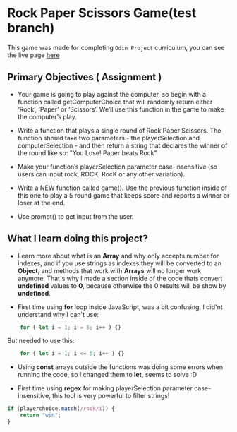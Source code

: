 # **Rock Paper Scissors Game**(test branch)

This game was made for completing `Odin Project` curriculum, you can see the live page [here](https://hallimasa.github.io/rock-paper-scissors-odinProject/)

## Primary Objectives ( Assignment )

- Your game is going to play against the computer, so begin with a function called getComputerChoice that will randomly return either ‘Rock’, ‘Paper’ or ‘Scissors’. We’ll use this function in the game to make the computer’s play.

- Write a function that plays a single round of Rock Paper Scissors. The function should take two parameters - the playerSelection and computerSelection - and then return a string that declares the winner of the round like so: "You Lose! Paper beats Rock"

- Make your function’s playerSelection parameter case-insensitive (so users can input rock, ROCK, RocK or any other variation).

- Write a NEW function called game(). Use the previous function inside of this one to play a 5 round game that keeps score and reports a winner or loser at the end.

- Use prompt() to get input from the user.

## What I learn doing this project?

- Learn more about what is an **Array** and why only accepts number for indexes, and if you use strings as indexes they will be converted to an **Object**, and methods that work with **Arrays** will no longer work anymore. That's why I made a section inside of the code thats convert **undefined** values to **0**, because otherwise the 0 results will be show by **undefined**.

- First time using **for** loop inside JavaScript, was a bit confusing, I did'nt understand why I can't use:
```javascript
    for ( let i = 1; i = 5; i++ ) {}
```
But needed to use this:
```javascript
    for ( let i = 1; i <= 5; i++ ) {}
```

- Using **const** arrays outside the functions was doing some errors when running the code, so I changed them to **let**, seems to solve :D

- First time using **regex** for making playerSelection parameter case-insensitive, this tool is very powerful to filter strings!
```javascript
if (playerchoice.match(/rock/i)) {
    return "win";
}
```
